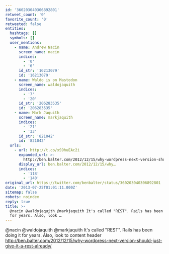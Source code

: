 ```yaml
---
id: '360203040306892801'
retweet_count: '0'
favorite_count: '0'
retweeted: false
entities:
  hashtags: []
  symbols: []
  user_mentions:
    - name: Andrew Nacin
      screen_name: nacin
      indices:
        - '0'
        - '6'
      id_str: '16213079'
      id: '16213079'
    - name: Waldo is on Mastodon
      screen_name: waldojaquith
      indices:
        - '7'
        - '20'
      id_str: '206283535'
      id: '206283535'
    - name: Mark Jaquith
      screen_name: markjaquith
      indices:
        - '21'
        - '33'
      id_str: '821042'
      id: '821042'
  urls:
    - url: http://t.co/xS9huEAc2i
      expanded_url: >-
        http://ben.balter.com/2012/12/15/why-wordpress-next-version-should-just-give-it-a-rest-already/
      display_url: ben.balter.com/2012/12/15/why…
      indices:
        - '118'
        - '140'
original_url: https://twitter.com/benbalter/status/360203040306892801
date: '2013-07-25T01:01:11.000Z'
sitemap: false
robots: noindex
reply: true
title: >-
  @nacin @waldojaquith @markjaquith It's called "REST". Rails has been doing it
  for years. Also, look …
---
```


@nacin @waldojaquith @markjaquith It's called "REST". Rails has been doing it for years. Also, look to content header http://ben.balter.com/2012/12/15/why-wordpress-next-version-should-just-give-it-a-rest-already/